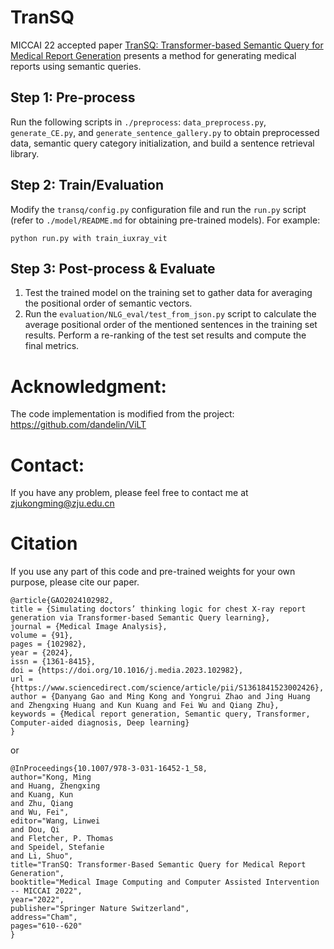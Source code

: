 # TranSQ

MICCAI 22 accepted paper [TranSQ: Transformer-based Semantic Query for Medical Report Generation](https://link.springer.com/chapter/10.1007/978-3-031-16452-1_58) presents a method for generating medical reports using semantic queries.

## Step 1: Pre-process

Run the following scripts in `./preprocess`: `data_preprocess.py`, `generate_CE.py`, and `generate_sentence_gallery.py` to obtain preprocessed data, semantic query category initialization, and build a sentence retrieval library.

## Step 2: Train/Evaluation

Modify the `transq/config.py` configuration file and run the `run.py` script (refer to `./model/README.md` for obtaining pre-trained models). For example:

```
python run.py with train_iuxray_vit
```

## Step 3: Post-process & Evaluate

1. Test the trained model on the training set to gather data for averaging the positional order of semantic vectors.
2. Run the `evaluation/NLG_eval/test_from_json.py` script to calculate the average positional order of the mentioned sentences in the training set results. Perform a re-ranking of the test set results and compute the final metrics.

# Acknowledgment:
The code implementation is modified from the project: https://github.com/dandelin/ViLT

# Contact:
If you have any problem, please feel free to contact me at zjukongming@zju.edu.cn

# Citation
If you use any part of this code and pre-trained weights for your own purpose, please cite our paper.
```
@article{GAO2024102982,
title = {Simulating doctors’ thinking logic for chest X-ray report generation via Transformer-based Semantic Query learning},
journal = {Medical Image Analysis},
volume = {91},
pages = {102982},
year = {2024},
issn = {1361-8415},
doi = {https://doi.org/10.1016/j.media.2023.102982},
url = {https://www.sciencedirect.com/science/article/pii/S1361841523002426},
author = {Danyang Gao and Ming Kong and Yongrui Zhao and Jing Huang and Zhengxing Huang and Kun Kuang and Fei Wu and Qiang Zhu},
keywords = {Medical report generation, Semantic query, Transformer, Computer-aided diagnosis, Deep learning}
}
```

or

```
@InProceedings{10.1007/978-3-031-16452-1_58,
author="Kong, Ming
and Huang, Zhengxing
and Kuang, Kun
and Zhu, Qiang
and Wu, Fei",
editor="Wang, Linwei
and Dou, Qi
and Fletcher, P. Thomas
and Speidel, Stefanie
and Li, Shuo",
title="TranSQ: Transformer-Based Semantic Query for Medical Report Generation",
booktitle="Medical Image Computing and Computer Assisted Intervention -- MICCAI 2022",
year="2022",
publisher="Springer Nature Switzerland",
address="Cham",
pages="610--620"
}
```
